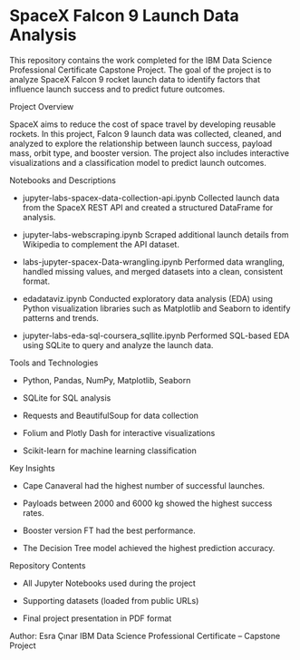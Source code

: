 # SpaceX Falcon 9 Launch Data Analysis

This repository contains the work completed for the IBM Data Science Professional Certificate Capstone Project.
The goal of the project is to analyze SpaceX Falcon 9 rocket launch data to identify factors that influence launch success and to predict future outcomes.

Project Overview

SpaceX aims to reduce the cost of space travel by developing reusable rockets.
In this project, Falcon 9 launch data was collected, cleaned, and analyzed to explore the relationship between launch success, payload mass, orbit type, and booster version.
The project also includes interactive visualizations and a classification model to predict launch outcomes.

Notebooks and Descriptions

- jupyter-labs-spacex-data-collection-api.ipynb
Collected launch data from the SpaceX REST API and created a structured DataFrame for analysis.

- jupyter-labs-webscraping.ipynb
Scraped additional launch details from Wikipedia to complement the API dataset.

- labs-jupyter-spacex-Data-wrangling.ipynb
Performed data wrangling, handled missing values, and merged datasets into a clean, consistent format.

- edadataviz.ipynb
Conducted exploratory data analysis (EDA) using Python visualization libraries such as Matplotlib and Seaborn to identify patterns and trends.

- jupyter-labs-eda-sql-coursera_sqllite.ipynb
Performed SQL-based EDA using SQLite to query and analyze the launch data.

Tools and Technologies

- Python, Pandas, NumPy, Matplotlib, Seaborn

- SQLite for SQL analysis

- Requests and BeautifulSoup for data collection

- Folium and Plotly Dash for interactive visualizations

- Scikit-learn for machine learning classification

Key Insights

- Cape Canaveral had the highest number of successful launches.

- Payloads between 2000 and 6000 kg showed the highest success rates.

- Booster version FT had the best performance.

- The Decision Tree model achieved the highest prediction accuracy.

Repository Contents

- All Jupyter Notebooks used during the project

- Supporting datasets (loaded from public URLs)

- Final project presentation in PDF format

Author: Esra Çınar
IBM Data Science Professional Certificate – Capstone Project
